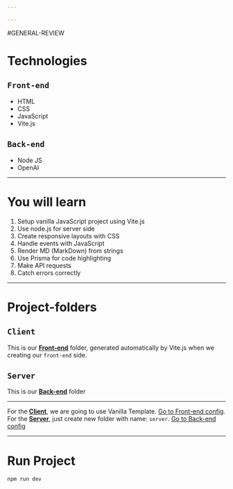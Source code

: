 ```yaml
---

---
```

#GENERAL-REVIEW
# Technologies
## `Front-end`
- HTML
- CSS
- JavaScript
- Vite.js
## `Back-end`
- Node JS
- OpenAI
---
# You will learn

1. Setup vanilla JavaScript project using Vite.js
2. Use node.js for server side
3. Create responsive layouts with CSS
4. Handle events with JavaScript
5. Render MD (MarkDown) from strings
6. Use Prisma for code highlighting
7. Make API requests
8. Catch errors correctly
---
# Project-folders
## `Client`
This is our [**Front-end**](Front-end%20config.md) folder, generated automatically by Vite.js when we creating our `front-end` side.
## `Server`
This is our [**Back-end**](Back-end%20config.md) folder

---
For the [**Client**](client/Front-end%20config.md), we are going to use Vanilla Template. [Go to Front-end config](client/Front-end%20config.md). 
For the [**Server**](server/Back-end%20config.md), just create new folder with name: `server`. [Go to Back-end config](server/Back-end%20config.md)

---
# Run Project

``` cmd
npm run dev
```
